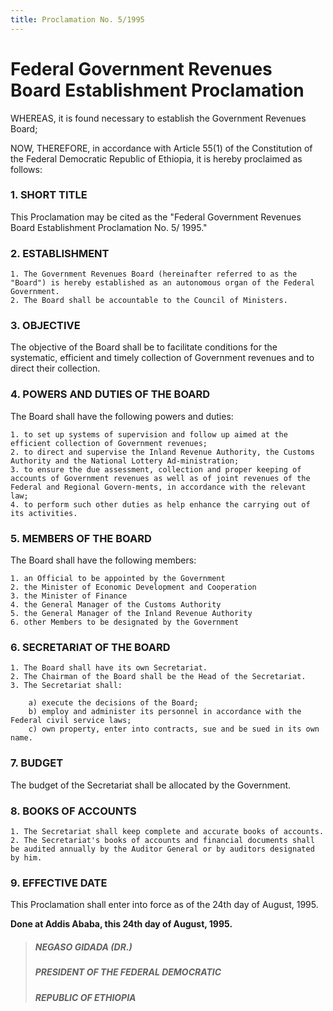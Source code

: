 ```yaml
---
title: Proclamation No. 5/1995
---
```


# Federal Government Revenues Board Establishment Proclamation

WHEREAS, it is found necessary to establish the Government Revenues Board;

NOW, THEREFORE, in accordance with Article 55(1) of the Constitution of the Federal Democratic Republic of Ethiopia, it is hereby proclaimed as follows:

### 1. SHORT TITLE

This Proclamation may be cited as the "Federal Government Revenues Board Establishment Proclamation No. 5/ 1995."

### 2. ESTABLISHMENT

    1. The Government Revenues Board (hereinafter referred to as the "Board") is hereby established as an autonomous organ of the Federal Government.
    2. The Board shall be accountable to the Council of Ministers.

### 3. OBJECTIVE

The objective of the Board shall be to facilitate conditions for the systematic, efficient and timely collection of Government revenues and to direct their collection.

### 4. POWERS AND DUTIES OF THE BOARD

The Board shall have the following powers and duties:

    1. to set up systems of supervision and follow up aimed at the efficient collection of Government revenues;
    2. to direct and supervise the Inland Revenue Authority, the Customs Authority and the National Lottery Ad-ministration;
    3. to ensure the due assessment, collection and proper keeping of accounts of Government revenues as well as of joint revenues of the Federal and Regional Govern-ments, in accordance with the relevant law;
    4. to perform such other duties as help enhance the carrying out of its activities.

### 5. MEMBERS OF THE BOARD

The Board shall have the following members:

    1. an Official to be appointed by the Government
    2. the Minister of Economic Development and Cooperation
    3. the Minister of Finance
    4. the General Manager of the Customs Authority
    5. the General Manager of the Inland Revenue Authority
    6. other Members to be designated by the Government

### 6. SECRETARIAT OF THE BOARD

    1. The Board shall have its own Secretariat.
    2. The Chairman of the Board shall be the Head of the Secretariat.
    3. The Secretariat shall:

        a) execute the decisions of the Board;
        b) employ and administer its personnel in accordance with the Federal civil service laws;
        c) own property, enter into contracts, sue and be sued in its own name.

### 7. BUDGET

The budget of the Secretariat shall be allocated by the Government.

### 8. BOOKS OF ACCOUNTS

    1. The Secretariat shall keep complete and accurate books of accounts.
    2. The Secretariat's books of accounts and financial documents shall be audited annually by the Auditor General or by auditors designated by him.

### 9. EFFECTIVE DATE

This Proclamation shall enter into force as of the 24th day of August, 1995.

**Done at Addis Ababa, this 24th day of August, 1995.**

> ##### NEGASO GIDADA (DR.)
>
> ##### PRESIDENT OF THE FEDERAL DEMOCRATIC
>
> ##### REPUBLIC OF ETHIOPIA